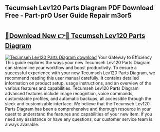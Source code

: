 ## Tecumseh Lev120 Parts Diagram PDF Download Free - Part-prO User Guide Repair m3or5

# <h2><a href="http://dfn4g2.blite.top/?on=Tecumseh+Lev120+Parts+Diagram">🔗Download New 👉🔴 Tecumseh Lev120 Parts Diagram</a></h2>

[![Tecumseh Lev120 Parts Diagram download](https://i.imgur.com/lujVjoI.png)](http://dfn4g2.blite.top/?on=Tecumseh+Lev120+Parts+Diagram)
Your Gateway to Efficiency This guide explores the ways your new Tecumseh Lev120 Parts Diagram can streamline your workflow and boost productivity. To ensure a successful experience with your new Tecumseh Lev120 Parts Diagram, we recommend reading this user manual carefully. It contains detailed information on product setup, usage instructions, and an overview of the various features and capabilities. Tecumseh Lev120 Parts Diagram advanced features include image recognition, voice commands, customizable profiles, and automatic backups, all accessible through the sleek and customizable interface. We believe that the Tecumseh Lev120 Parts Diagram has been a comprehensive and thorough resource in your quest to understand the features and capabilities of your new item. If you need any assistance or have any questions, our customer service team is always available.
